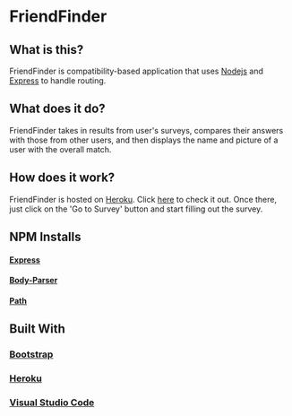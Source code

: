# FriendFinder
## What is this?

FriendFinder is compatibility-based application that uses [Nodejs](https://nodejs.org/en/) and [Express](http://expressjs.com/) to handle routing.  
## What does it do?

FriendFinder takes in results from user's surveys, compares their answers with those from other users, and then displays the name and picture of a user with the overall match.

## How does it work?
FriendFinder is hosted on [Heroku](https://heroku.com). Click [here](https://dry-mountain-26567.herokuapp.com/home) to check it out. Once there, just click on the 'Go to Survey' button and start filling out the survey.

##  NPM Installs

#### [Express](https://www.npmjs.com/package/express)
#### [Body-Parser](https://www.npmjs.com/package/body-parser)
#### [Path](https://www.npmjs.com/package/path)

## Built With

### [Bootstrap](https://getbootstrap.com/docs/4.0/getting-started/introduction/)
### [Heroku](https://heroku.com)
### [Visual Studio Code](https://code.visualstudio.com/?wt.mc_id=adw-brand&gclid=CjwKCAjwlIvXBRBjEiwATWAQIqOzfPfFFd-LfwCtwtHs_Z-xDC2RASukBhX6W5QeD4UhSmK1uxDjFxoCVyIQAvD_BwE)